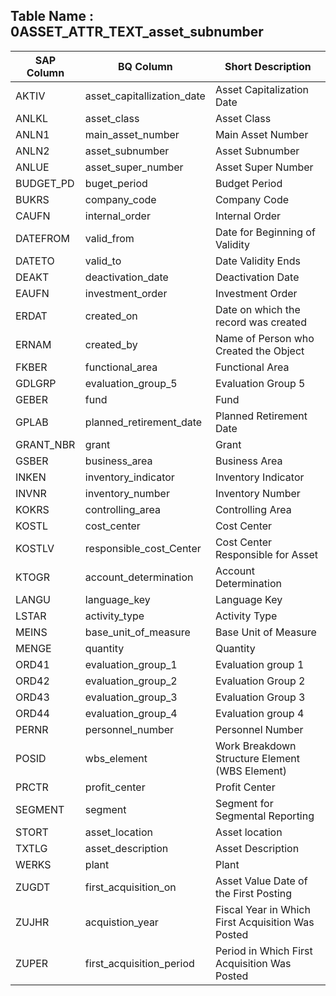

## Table Name : 0ASSET_ATTR_TEXT_asset_subnumber


| SAP Column | BQ Column | Short Description |
|---|---|---|
| AKTIV | asset_capitallization_date | Asset Capitalization Date |
| ANLKL | asset_class | Asset Class |
| ANLN1 | main_asset_number | Main Asset Number |
| ANLN2 | asset_subnumber | Asset Subnumber |
| ANLUE | asset_super_number | Asset Super Number |
| BUDGET_PD | buget_period | Budget Period |
| BUKRS | company_code | Company Code |
| CAUFN | internal_order | Internal Order |
| DATEFROM | valid_from | Date for Beginning of Validity |
| DATETO | valid_to | Date Validity Ends |
| DEAKT | deactivation_date | Deactivation Date |
| EAUFN | investment_order | Investment Order |
| ERDAT | created_on | Date on which the record was created |
| ERNAM | created_by | Name of Person who Created the Object |
| FKBER | functional_area | Functional Area |
| GDLGRP | evaluation_group_5 | Evaluation Group 5 |
| GEBER | fund | Fund |
| GPLAB | planned_retirement_date | Planned Retirement Date |
| GRANT_NBR | grant | Grant |
| GSBER | business_area | Business Area |
| INKEN | inventory_indicator | Inventory Indicator |
| INVNR | inventory_number | Inventory Number |
| KOKRS | controlling_area | Controlling Area |
| KOSTL | cost_center | Cost Center |
| KOSTLV | responsible_cost_Center | Cost Center Responsible for Asset |
| KTOGR | account_determination | Account Determination |
| LANGU | language_key | Language Key |
| LSTAR | activity_type | Activity Type |
| MEINS | base_unit_of_measure | Base Unit of Measure |
| MENGE | quantity | Quantity |
| ORD41 | evaluation_group_1 | Evaluation group 1 |
| ORD42 | evaluation_group_2 | Evaluation Group 2 |
| ORD43 | evaluation_group_3 | Evaluation Group 3 |
| ORD44 | evaluation_group_4 | Evaluation group 4 |
| PERNR | personnel_number | Personnel Number |
| POSID | wbs_element | Work Breakdown Structure Element (WBS Element) |
| PRCTR | profit_center | Profit Center |
| SEGMENT | segment | Segment for Segmental Reporting |
| STORT | asset_location | Asset location |
| TXTLG | asset_description | Asset Description |
| WERKS | plant | Plant |
| ZUGDT | first_acquisition_on | Asset Value Date of the First Posting |
| ZUJHR | acquistion_year | Fiscal Year in Which First Acquisition Was Posted |
| ZUPER | first_acquisition_period | Period in Which First Acquisition Was Posted |
